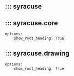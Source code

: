 ## ::: syracuse

## ::: syracuse.core
	options:
		show_root_heading: True

## ::: syracuse.drawing
	options:
		show_root_heading: True


